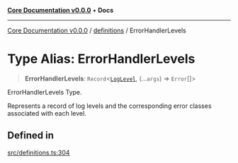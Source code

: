 [**Core Documentation v0.0.0**](../../README.md) • **Docs**

***

[Core Documentation v0.0.0](../../modules.md) / [definitions](../README.md) / ErrorHandlerLevels

# Type Alias: ErrorHandlerLevels

> **ErrorHandlerLevels**: `Record`\<[`LogLevel`](../enumerations/LogLevel.md), (...`args`) => `Error`[]\>

ErrorHandlerLevels Type.

Represents a record of log levels and the corresponding error classes associated with each level.

## Defined in

[src/definitions.ts:304](https://github.com/stonemjs/core/blob/be89f756f02a94c320588453a86b3e95bc4e060f/src/definitions.ts#L304)
